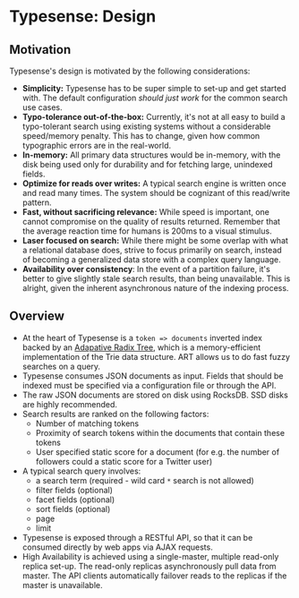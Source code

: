 # Typesense: Design

## Motivation

Typesense's design is motivated by the following considerations:

- **Simplicity:** Typesense has to be super simple to set-up and get started with. The default configuration 
*should just work* for the common search use cases.
- **Typo-tolerance out-of-the-box:** Currently, it's not at all easy to build a typo-tolerant search using existing 
systems without a considerable speed/memory penalty. This has to change, given how common typographic errors are 
in the real-world.
- **In-memory:** All primary data structures would be in-memory, with the disk being used only for durability and for 
fetching large, unindexed fields.
- **Optimize for reads over writes:** A typical search engine is written once and read many times. The system should be 
cognizant of this read/write pattern.
- **Fast, without sacrificing relevance:** While speed is important, one cannot compromise on the quality of results 
returned. Remember that the average reaction time for humans is 200ms to a visual stimulus.
- **Laser focused on search:** While there might be some overlap with what a relational database does, strive to focus 
primarily on search, instead of becoming a generalized data store with a complex query language.
- **Availability over consistency**: In the event of a partition failure, it's better to give slightly stale search 
results, than being unavailable. This is alright, given the inherent asynchronous nature of the indexing process.

## Overview

- At the heart of Typesense is a `token => documents` inverted index backed by an 
[Adapative Radix Tree](https://db.in.tum.de/~leis/papers/ART.pdf), which is a memory-efficient implementation of the 
Trie data structure. ART allows us to do fast fuzzy searches on a query.
- Typesense consumes JSON documents as input. Fields that should be indexed must be specified via a configuration file 
  or through the API.
- The raw JSON documents are stored on disk using RocksDB. SSD disks are highly recommended.
- Search results are ranked on the following factors:
    - Number of matching tokens
    - Proximity of search tokens within the documents that contain these tokens
    - User specified static score for a document (for e.g. the number of followers could a static score for a 
      Twitter user)
- A typical search query involves:
    - a search term (required - wild card `*` search is not allowed)
    - filter fields (optional)
    - facet fields (optional)
    - sort fields (optional)
    - page
    - limit
- Typesense is exposed through a RESTful API, so that it can be consumed directly by web apps via AJAX requests.
- High Availability is achieved using a single-master, multiple read-only replica set-up. The read-only replicas 
  asynchronously pull data from master. The API clients automatically failover reads to the replicas if the master 
  is unavailable.